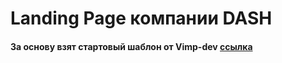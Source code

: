# Landing Page компании DASH

#### За основу взят стартовый шаблон от Vimp-dev [ссылка](https://github.com/vimp-dev/simple-parcel/blob/master/postbuild.js)

